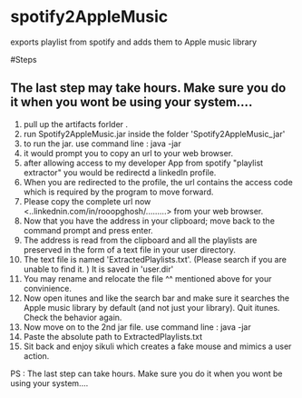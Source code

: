 # spotify2AppleMusic
exports playlist from spotify and adds them to Apple music library

#Steps

## The last step may take hours. Make sure you do it when you wont be using your system....

1. pull up the artifacts forlder . 
2. run Spotify2AppleMusic.jar inside the folder 'Spotify2AppleMusic_jar'
3. to run the jar. use command line : java -jar <absolute path to jar file>
4. it would prompt you to copy an url to your web browser.
5. after allowing access to my developer App from spotify "playlist extractor" you would be redirectd a linkedIn profile.
6. When you are redirected to the profile, the url contains the access code which is required by the program to move forward.
7. Please copy the complete url now <..linkednin.com/in/rooopghosh/.........> from your web browser.
8. Now that you have the address in your clipboard; move back to the command prompt and press enter.
9. The address is read from the clipboard and all the playlists are preserved in the form of a text file in your user directory.
10. The text file is named 'ExtractedPlaylists.txt'. (Please search if you are unable to find it. ) It is saved in 'user.dir'
11. You may rename and relocate the file ^^ mentioned above for your convinience. 
12. Now open itunes and like the search bar and make sure it searches the Apple music library by default (and not just your library). Quit itunes. Check the behavior again.
12. Now move on to the 2nd jar file. use command line : java -jar <absolute path to jar file> 
13. Paste the absolute path to ExtractedPlaylists.txt
14. Sit back and enjoy sikuli which creates a fake mouse and mimics a user action. 

PS : The last step can take hours. Make sure you do it when you wont be using your system....
